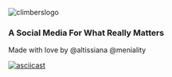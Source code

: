 ![climberslogo](https://user-images.githubusercontent.com/47703044/70292755-3c2adb00-179c-11ea-9926-45de9bd4958e.jpg)

### **A Social Media For What Really Matters** 

Made with love by @altissiana @meniality

[![asciicast](https://asciinema.org/a/GpGWNS6DWfbR6JnVmhDP98h7I.svg)](https://asciinema.org/a/GpGWNS6DWfbR6JnVmhDP98h7I)






